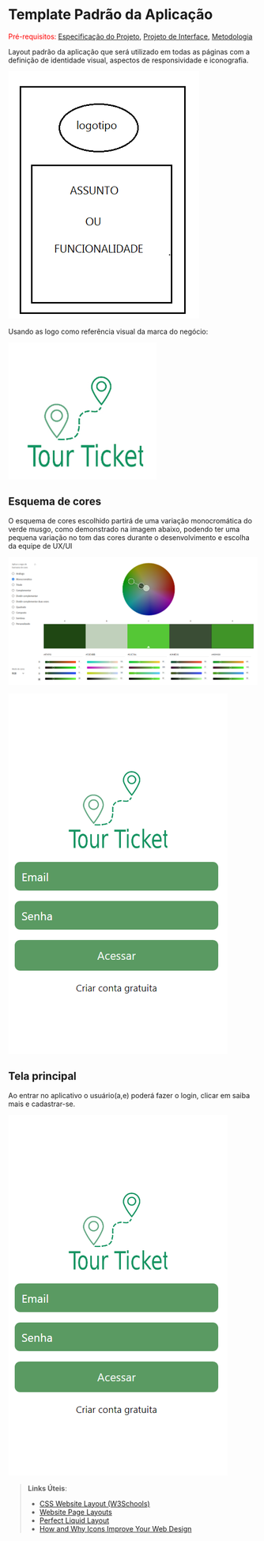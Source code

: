 # Template Padrão da Aplicação

<span style="color:red">Pré-requisitos: <a href="2-Especificação do Projeto.md"> Especificação do Projeto</a></span>, <a href="3-Projeto de Interface.md"> Projeto de Interface</a>, <a href="4-Metodologia.md"> Metodologia</a>

Layout padrão da aplicação que será utilizado em todas as páginas com a definição de identidade visual, aspectos de responsividade e iconografia.

![Template Padrão do Site](img/estrutura.PNG)

Usando as logo como referência visual da marca do negócio: 

![Logo](img/logo.jpg)

## Esquema de cores

O esquema de cores escolhido partirá de uma variação monocromática do verde musgo, como demonstrado na imagem abaixo, podendo ter uma pequena variação no tom das cores durante o desenvolvimento e escolha da equipe de UX/UI

![Cores](img/esquema_de_cores.PNG)


![Tela Inicial](img/tela_inicial.PNG)


## Tela principal

Ao entrar no aplicativo o usuário(a,e) poderá fazer o login, clicar em saiba mais e cadastrar-se.

![Tela Inicial](img/tela_inicial.PNG)




> **Links Úteis**:
>
> - [CSS Website Layout (W3Schools)](https://www.w3schools.com/css/css_website_layout.asp)
> - [Website Page Layouts](http://www.cellbiol.com/bioinformatics_web_development/chapter-3-your-first-web-page-learning-html-and-css/website-page-layouts/)
> - [Perfect Liquid Layout](https://matthewjamestaylor.com/perfect-liquid-layouts)
> - [How and Why Icons Improve Your Web Design](https://usabilla.com/blog/how-and-why-icons-improve-you-web-design/)
